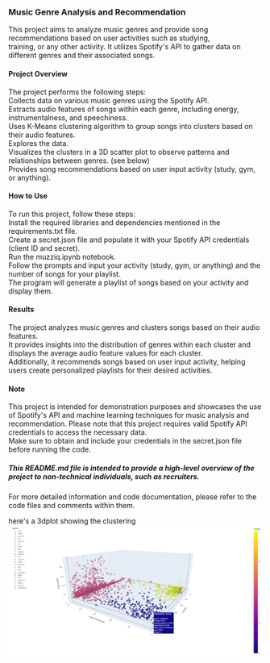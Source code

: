 ### Music Genre Analysis and Recommendation
This project aims to analyze music genres and provide song recommendations based on user activities such as studying,  
training, or any other activity. It utilizes Spotify's API to gather data on different genres and their associated songs.

#### Project Overview
The project performs the following steps:  
Collects data on various music genres using the Spotify API.  
Extracts audio features of songs within each genre, including energy, instrumentalness, and speechiness.  
Uses K-Means clustering algorithm to group songs into clusters based on their audio features.  
Explores the data.  
Visualizes the clusters in a 3D scatter plot to observe patterns and relationships between genres. (see below)  
Provides song recommendations based on user input activity (study, gym, or anything).  

#### How to Use
To run this project, follow these steps:  
Install the required libraries and dependencies mentioned in the requirements.txt file.  
Create a secret.json file and populate it with your Spotify API credentials (client ID and secret).  
Run the muzziq.ipynb notebook.  
Follow the prompts and input your activity (study, gym, or anything) and the number of songs for your playlist.  
The program will generate a playlist of songs based on your activity and display them.  

#### Results
The project analyzes music genres and clusters songs based on their audio features.  
It provides insights into the distribution of genres within each cluster and displays the average audio feature values for each cluster.  
Additionally, it recommends songs based on user input activity, helping users create personalized playlists for their desired activities.

#### Note
This project is intended for demonstration purposes and showcases the use of Spotify's API and machine learning techniques for music analysis and recommendation.
Please note that this project requires valid Spotify API credentials to access the necessary data.  
Make sure to obtain and include your credentials in the secret.json file before running the code.

##### This README.md file is intended to provide a high-level overview of the project to non-technical individuals, such as recruiters.  
For more detailed information and code documentation, please refer to the code files and comments within them. 

here's a 3dplot showing the clustering
![alt text](https://github.com/ReneDussault/clustering-practice-project/blob/main/3dplot.png)
